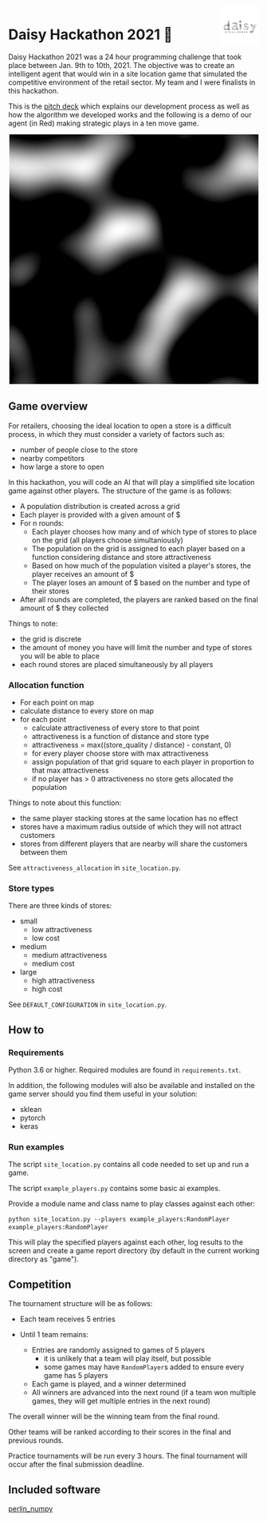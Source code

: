 <a href="https://github.com/MustafaKhan670093/3D-Resnet-Research-UTMIST/blob/main/README.md#3d-resnets-research--utmist-">
    <img src="Images/daisy.png" alt="Daisy Hackathon 2021" title="Daisy Hackathon 2021" align="right" height="80" />
</a>

# Daisy Hackathon 2021 🌼

Daisy Hackathon 2021 was a 24 hour programming challenge that took place between Jan. 9th to 10th, 2021. The objective was to create an intelligent agent that would win in a site location game that simulated the competitive environment of the retail sector. My team and I were finalists in this hackathon. 

This is the [pitch deck](https://docs.google.com/presentation/d/1EwO9AxeSVlUpmBd8_6m_L8CPLahBAYIsgrKj5uxdRUI/edit?usp=sharing) which explains our development process as well as how the algorithm we developed works and the following is a demo of our agent (in Red) making strategic plays in a ten move game.

<p align="center">
  <img src="Images/game-in-action.gif" alt="demo game" title="demo game" height="500" /> 
</p>

## Game overview

For retailers, choosing the ideal location to open a store is a difficult
process, in which they must consider a variety of factors such as:
- number of people close to the store
- nearby competitors
- how large a store to open

In this hackathon, you will code an AI that will play a simplified site
location game against other players. The structure of the game is as follows:

- A population distribution is created across a grid
- Each player is provided with a given amount of $
- For n rounds:
    - Each player chooses how many and of which type of stores to place on the 
      grid (all players choose simultaniously)
    - The population on the grid is assigned to each player based on a function
      considering distance and store attractiveness
    - Based on how much of the population visited a player's stores, the player
      receives an amount of $
    - The player loses an amount of $ based on the number and type of their 
      stores
- After all rounds are completed, the players are ranked based on the final 
  amount of $ they collected

Things to note:

- the grid is discrete
- the amount of money you have will limit the number and type of stores you will
  be able to place
- each round stores are placed simultaneously by all players

### Allocation function

- For each point on map
- calculate distance to every store on map
- for each point
  - calculate attractiveness of every store to that point
  - attractiveness is a function of distance and store type
  - attractiveness = max((store_quality / distance) - constant, 0)
  - for every player choose store with max attractiveness
  - assign population of that grid square to each player in proportion to that
    max attractiveness
  - if no player has > 0 attractiveness no store gets allocated the population

Things to note about this function:

- the same player stacking stores at the same location has no effect
- stores have a maximum radius outside of which they will not attract customers
- stores from different players that are nearby will share the customers between
  them

See `attractiveness_allocation` in `site_location.py`.

### Store types

There are three kinds of stores:

- small
  - low attractiveness
  - low cost
- medium
  - medium attractiveness
  - medium cost
- large
  - high attractiveness
  - high cost

See `DEFAULT_CONFIGURATION` in `site_location.py`.

## How to

### Requirements

Python 3.6 or higher. Required modules are found in `requirements.txt`.

In addition, the following modules will also be available and installed on the
game server should you find them useful in your solution:

- sklean
- pytorch
- keras

### Run examples

The script `site_location.py` contains all code needed to set up and run a game.

The script `example_players.py` contains some basic ai examples.

Provide a module name and class name to play classes against each other:

```
python site_location.py --players example_players:RandomPlayer example_players:RandomPlayer
```

This will play the specified players against each other, log results to the
screen and create a game report directory (by default in the current working
directory as "game").

## Competition 

The tournament structure will be as follows:

- Each team receives 5 entries

- Until 1 team remains:
  - Entries are randomly assigned to games of 5 players
    - it is unlikely that a team will play itself, but possible
    - some games may have `RandomPlayer`s added to ensure every game has 5 players
  - Each game is played, and a winner determined
  - All winners are advanced into the next round (if a team won multiple games,
    they will get multiple entries in the next round)

The overall winner will be the winning team from the final round.

Other teams will be ranked according to their scores in the final and previous rounds.

Practice tournaments will be run every 3 hours. The final tournament will occur
after the final submission deadline.

## Included software

[perlin_numpy](https://github.com/pvigier/perlin-numpy)
